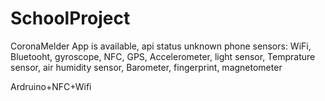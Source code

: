 # SchoolProject
CoronaMelder App is available, api status unknown
phone sensors: WiFi, Bluetooht, gyroscope, NFC, GPS, Accelerometer, light sensor, Temprature sensor, air humidity sensor, Barometer, fingerprint, magnetometer



Ardruino+NFC+Wifi
